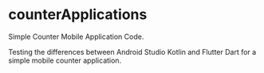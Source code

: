 # counterApplications
Simple Counter Mobile Application Code.

Testing the differences between Android Studio Kotlin and Flutter Dart for a simple mobile counter application.

